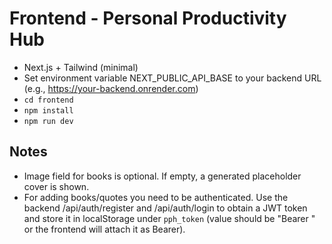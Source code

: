 # Frontend - Personal Productivity Hub

- Next.js + Tailwind (minimal)
- Set environment variable NEXT_PUBLIC_API_BASE to your backend URL (e.g., https://your-backend.onrender.com)
- `cd frontend`
- `npm install`
- `npm run dev`

## Notes
- Image field for books is optional. If empty, a generated placeholder cover is shown.
- For adding books/quotes you need to be authenticated. Use the backend /api/auth/register and /api/auth/login to obtain a JWT token and store it in localStorage under `pph_token` (value should be "Bearer <token>" or the frontend will attach it as Bearer).
